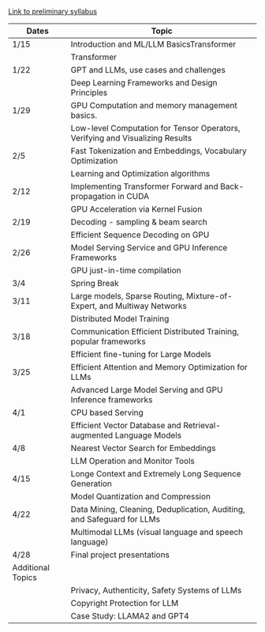 
[Link to preliminary syllabus](https://drive.google.com/file/d/1wvN2CrHQmuTiFZaETUwLWtwI5fTMbOJy/view)

| Dates             | Topic                                                        |
| ----------------- | ------------------------------------------------------------ |
| 1/15              | Introduction and ML/LLM BasicsTransformer                    |
|                   | Transformer                                                  |
| 1/22              | GPT and LLMs, use cases and challenges                       |
|                   | Deep Learning Frameworks and Design Principles               |
| 1/29              | GPU Computation and memory management basics.                |
|                   | Low-level Computation for Tensor Operators, Verifying and Visualizing Results |
| 2/5               | Fast Tokenization and Embeddings, Vocabulary Optimization    |
|                   | Learning and Optimization algorithms                         |
| 2/12              | Implementing Transformer Forward and Back-propagation in CUDA |
|                   | GPU Acceleration via Kernel Fusion                           |
| 2/19              | Decoding - sampling & beam search                            |
|                   | Efficient Sequence Decoding on GPU                           |
| 2/26              | Model Serving Service and GPU Inference Frameworks           |
|                   | GPU just-in-time compilation                                 |
| 3/4               | Spring Break                                                 |
| 3/11              | Large models, Sparse Routing, Mixture-of-Expert, and Multiway Networks |
|                   | Distributed Model Training                                   |
| 3/18              | Communication Efficient Distributed Training, popular frameworks |
|                   | Efficient fine-tuning for Large Models                       |
| 3/25              | Efficient Attention and Memory Optimization for LLMs         |
|                   | Advanced Large Model Serving and GPU Inference frameworks    |
| 4/1               | CPU based Serving                                            |
|                   | Efficient Vector Database and Retrieval-augmented Language Models |
| 4/8               | Nearest Vector Search for Embeddings                         |
|                   | LLM Operation and Monitor Tools                              |
| 4/15              | Longe Context and Extremely Long Sequence Generation         |
|                   | Model Quantization and Compression                           |
| 4/22              | Data Mining, Cleaning, Deduplication, Auditing, and Safeguard for LLMs |
|                   | Multimodal LLMs (visual language and speech language)        |
| 4/28              | Final project presentations                                  |
| Additional Topics |                                                              |
|                   | Privacy, Authenticity, Safety Systems of LLMs                |
|                   | Copyright Protection for LLM                                 |
|                   | Case Study: LLAMA2 and GPT4                                  |
